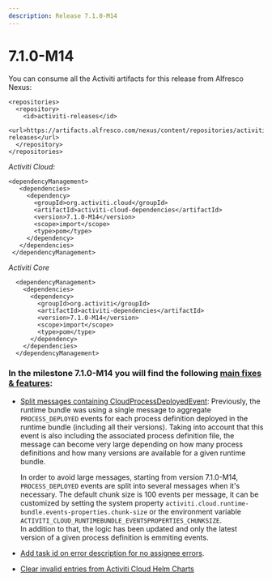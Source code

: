 ```yaml
---
description: Release 7.1.0-M14
---
```


# 7.1.0-M14

You can consume all the Activiti artifacts for this release from Alfresco Nexus:

```markup
<repositories>
  <repository>
    <id>activiti-releases</id>
    <url>https://artifacts.alfresco.com/nexus/content/repositories/activiti-releases</url>
  </repository>
</repositories>
```

_Activiti Cloud:_

```markup
<dependencyManagement>
   <dependencies>
     <dependency>
       <groupId>org.activiti.cloud</groupId>
       <artifactId>activiti-cloud-dependencies</artifactId>
       <version>7.1.0-M14</version>
       <scope>import</scope>
       <type>pom</type>
     </dependency>
   </dependencies>
 </dependencyManagement>
```

_Activiti Core_

```markup
  <dependencyManagement>
    <dependencies>
      <dependency>
        <groupId>org.activiti</groupId>
        <artifactId>activiti-dependencies</artifactId>
        <version>7.1.0-M14</version>
        <scope>import</scope>
        <type>pom</type>
      </dependency>
    </dependencies>
  </dependencyManagement>
```

### In the milestone 7.1.0-M14 you will find the following [main fixes & features](https://github.com/Activiti/Activiti/milestone/38?closed=1):

* [Split messages containing CloudProcessDeployedEvent](https://github.com/Activiti/Activiti/issues/3674): Previously, [ ](https://github.com/Activiti/activiti-cloud/blob/develop/activiti-cloud-runtime-bundle-service/activiti-cloud-services-runtime-bundle/activiti-cloud-services-events/src/main/java/org/activiti/cloud/services/events/listeners/CloudProcessDeployedProducer.java?rgh-link-date=2021-06-15T16%3A29%3A32Z#L42)the runtime bundle was using a single message to aggregate `PROCESS_DEPLOYED` events for each process definition deployed in the runtime bundle \(including all their versions\). Taking into account that this event is also including the associated process definition file, the message can become very large depending on how many process definitions and how many versions are available for a given runtime bundle.

  In order to avoid large messages, starting from version 7.1.0-M14, `PROCESS_DEPLOYED` events are split into several messages when it's necessary. The default chunk size is 100 events per message, it can be customized by setting the system property `activiti.cloud.runtime-bundle.events-properties.chunk-size` or the environment variable `ACTIVITI_CLOUD_RUNTIMEBUNDLE_EVENTSPROPERTIES_CHUNKSIZE`.  
  In addition to that, the logic has been updated and only the latest version of a given process definition is emmiting events.

* [Add task id on error description for no assignee errors](https://github.com/Activiti/Activiti/issues/3669).
* [Clear invalid entries from Activiti Cloud Helm Charts](https://github.com/Activiti/Activiti/issues/3682)

